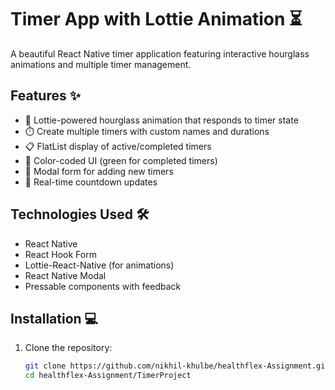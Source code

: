 # Timer App with Lottie Animation ⏳

A beautiful React Native timer application featuring interactive hourglass animations and multiple timer management.



## Features ✨

- 🎨 Lottie-powered hourglass animation that responds to timer state
- ⏱️ Create multiple timers with custom names and durations
- 📋 FlatList display of active/completed timers
- 🎯 Color-coded UI (green for completed timers)
- 📱 Modal form for adding new timers
- 🔄 Real-time countdown updates

## Technologies Used 🛠️

- React Native
- React Hook Form
- Lottie-React-Native (for animations)
- React Native Modal
- Pressable components with feedback

## Installation 💻

1. Clone the repository:
   ```bash
   git clone https://github.com/nikhil-khulbe/healthflex-Assignment.git
   cd healthflex-Assignment/TimerProject
